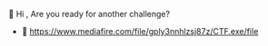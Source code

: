 👋 Hi , Are you ready for another challenge?
- 👀 https://www.mediafire.com/file/gply3nnhlzsj87z/CTF.exe/file
